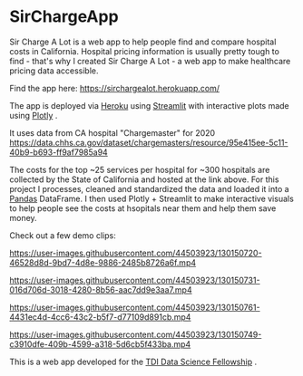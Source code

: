 # SirChargeApp

Sir Charge A Lot is a web app to help people find and compare hospital costs in California. Hospital pricing information is usually pretty tough to find - that's why I created Sir Charge A Lot - a web app to make healthcare pricing data accessible.

Find the app here: https://sirchargealot.herokuapp.com/

The app is deployed via [Heroku](https://www.heroku.com/) using [Streamlit](https://streamlit.io/) with interactive plots made using [Plotly](https://plotly.com/) .

It uses data from CA hospital "Chargemaster" for 2020 https://data.chhs.ca.gov/dataset/chargemasters/resource/95e415ee-5c11-40b9-b693-ff9af7985a94

The costs for the top ~25 services per hospital for ~300 hospitals are collected by the State of California and hosted at the link above. For this project I processes, cleaned and standardized the data and loaded it into a [Pandas](https://pandas.pydata.org/) DataFrame. I then used Plotly + Streamlit to make interactive visuals to help people see the costs at hsopitals near them and help them save money.

Check out a few demo clips:


https://user-images.githubusercontent.com/44503923/130150720-46528d8d-9bd7-4d8e-9886-2485b8726a6f.mp4



https://user-images.githubusercontent.com/44503923/130150731-016d706d-3018-4280-8b56-aac7dd9e3aa7.mp4



https://user-images.githubusercontent.com/44503923/130150761-4431ec4d-4cc6-43c2-b5f7-d77109d891cb.mp4



https://user-images.githubusercontent.com/44503923/130150749-c3910dfe-409b-4599-a318-5d6cb5f433ba.mp4


This is a web app developed for the [TDI Data Science Fellowship](https://www.thedataincubator.com/programs/data-science-fellowship/) .
